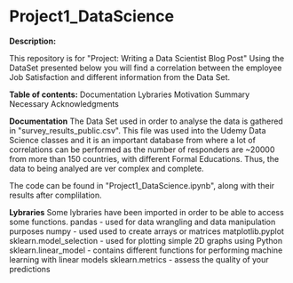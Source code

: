 # Project1_DataScience

**Description:**

This repository is for "Project: Writing a Data Scientist Blog Post" 
Using the DataSet presented below you will find a correlation between the employee Job Satisfaction and different information from the Data Set.

**Table of contents:**
Documentation
Lybraries
Motivation
Summary
Necessary Acknowledgments

**Documentation**
The Data Set used in order to analyse the data is gathered in "survey_results_public.csv". This file was used into the Udemy Data Science classes and it is an important database from where a lot of correlations can be performed as the number of responders are ~20000 from more than 150 countries, with different Formal Educations. Thus, the data to being analyed are ver complex and complete.

The code can be found in "Project1_DataScience.ipynb", along with their results after complilation.

**Lybraries**
Some lybraries have been imported in order to be able to access some functions.
pandas - used for data wrangling and data manipulation purposes
numpy - used used to create arrays or matrices
matplotlib.pyplot
sklearn.model_selection - used for plotting simple 2D graphs using Python
sklearn.linear_model - contains different functions for performing machine learning with linear models
sklearn.metrics - assess the quality of your predictions
